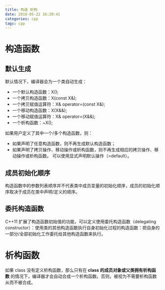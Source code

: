```yaml
---
title: 构造 析构
date: 2018-05-22 16:20:41
categories: cpp
tags: cpp
---
```

# 构造函数
## 默认生成
默认情况下，编译器会为一个类自动生成：
* 一个默认构造函数：X();
* 一个拷贝构造函数：X(const X&);
* 一个拷贝赋值运算符：X& operator=(const X&);
* 一个移动构造函数：X(X&&);
* 一个移动赋值运算符：X& operator=(X&&);
* 一个析构函数：~X();

如果用户定义了其中一个/多个构造函数，则：
* 如果声明了任意构造函数，则不再生成默认构造函数；
* 如果声明了拷贝操作、移动操作或析构函数，则不再生成相应的拷贝操作、移动操作或析构函数。
可以使用显式声明默认操作（=default）。

## 成员初始化顺序
构造函数中的参数列表顺序并不代表类中成员变量的初始化顺序，成员的初始化顺序取决于成员在类中声明/定义的顺序。

## 委托构造函数
C++11 扩展了构造函数初始值的功能，可以定义使用委托构造函数（delegating constructor）：使用类的其他构造函数执行自身初始化过程的构造函数：把自身的一部分/全部初始化工作委托给其他构造函数来执行。










# 析构函数
如果 class 没有定义析构函数，那么只有在 **class 的成员对象或父类拥有析构函数** 的情况下，编译器才会自动合成一个析构函数。否则，被视为不需要析构函数从而不被合成。